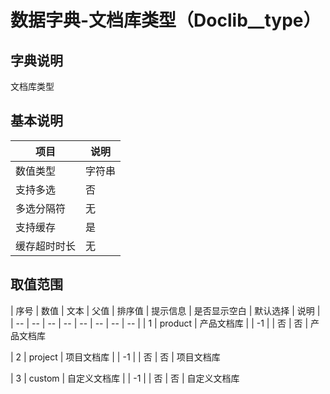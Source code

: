 # 数据字典-文档库类型（Doclib__type）
## 字典说明
文档库类型

## 基本说明
| 项目 | 说明 |
| -- | -- |
| 数值类型 | 字符串 |
| 支持多选 | 否 |
| 多选分隔符 | 无 |
| 支持缓存 | 是 |
| 缓存超时时长 | 无 |

## 取值范围
| 序号 | 数值 | 文本 | 父值 | 排序值 | 提示信息 | 是否显示空白 | 默认选择 | 说明 |
| -- | -- | -- | -- | -- | -- | -- | -- |
| 1 | product | 产品文档库 |  | -1 |  | 否 | 否 | 产品文档库

| 2 | project | 项目文档库 |  | -1 |  | 否 | 否 | 项目文档库

| 3 | custom | 自定义文档库 |  | -1 |  | 否 | 否 | 自定义文档库


